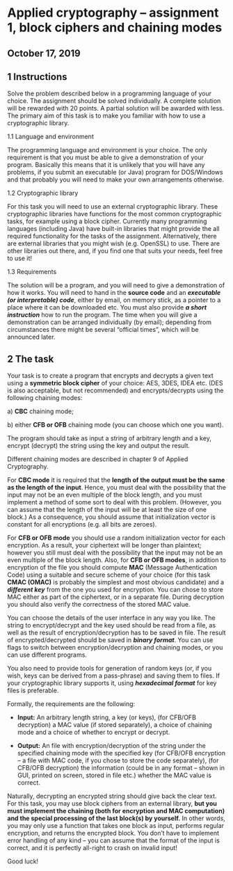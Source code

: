 # Applied cryptography – assignment 1, block ciphers and chaining modes

## October 17, 2019

## 1 Instructions

Solve the problem described below in a programming language of your choice. The assignment
should be solved individually. A complete solution will be rewarded with 20 points. A partial
solution will be awarded with less. The primary aim of this task is to make you familiar with how
to use a cryptographic library.

1.1 Language and environment

The programming language and environment is your choice. The only requirement is that you must
be able to give a demonstration of your program. Basically this means that it is unlikely that you
will have any problems, if you submit an executable (or Java) program for DOS/Windows and that
probably you will need to make your own arrangements otherwise.

1.2 Cryptographic library

For this task you will need to use an external cryptographic library. These cryptographic libraries
have functions for the most common cryptographic tasks, for example using a block cipher.
Currently many programming languages (including Java) have built-in libraries that might provide
the all required functionality for the tasks of the assignment. Alternatively, there are external
libraries that you might wish (e.g. OpenSSL) to use. There are other libraries out there, and, if you
find one that suits your needs, feel free to use it!

1.3 Requirements

The solution will be a program, and you will need to give a demonstration of how it works. You
will need to hand in the **source code** and an ***executable (or interpretable) code***, either by email, on
memory stick, as a pointer to a place where it can be downloaded etc. You must also provide ***a
short instruction*** how to run the program. The time when you will give a demonstration can be
arranged individually (by email); depending from circumstances there might be several “official
times”, which will be announced later.

## 2 The task

Your task is to create a program that encrypts and decrypts a given text using a **symmetric block
cipher** of your choice: AES, 3DES, IDEA etc. (DES is also acceptable, but not recommended) and
encrypts/decrypts using the following chaining modes:


a) **CBC** chaining mode;

b) either **CFB or OFB** chaining mode (you can choose which one you want).

The program should take as input a string of arbitrary length and a key, encrypt (decrypt) the string
using the key and output the result.

Different chaining modes are described in chapter 9 of Applied Cryptography.

For **CBC mode** it is required that the **length of the output must be the same as the length of the
input**. Hence, you must deal with the possibility that the input may not be an even multiple of the
block length, and you must implement a method of some sort to deal with this problem. (However,
you can assume that the length of the input will be at least the size of one block.) As a consequence,
you should assume that initialization vector is constant for all encryptions (e.g. all bits are zeroes).

For **CFB or OFB mode** you should use a random initialization vector for each encryption. As a
result, your ciphertext will be longer than plaintext; however you still must deal with the possibility
that the input may not be an even multiple of the block length. Also, for **CFB or OFB modes**, in
addition to encryption of the file you should compute **MAC** (Message Authentication Code) using
a suitable and secure scheme of your choice (for this task **CMAC (OMAC)** is probably the simplest
and most obvious candidate) and a ***different key*** from the one you used for encryption. You can
chose to store MAC either as part of the ciphertext, or in a separate file. During decryption you
should also verify the correctness of the stored MAC value.

You can choose the details of the user interface in any way you like. The string to encrypt/decrypt
and the key used should be read from a file, as well as the result of encryption/decryption has to be
saved in file. The result of encrypted/decrypted should be saved in ***binary format***. You can use
flags to switch between encryption/decryption and chaining modes, or you can use different
programs.

You also need to provide tools for generation of random keys (or, if you wish, keys can be derived
from a pass-phrase) and saving them to files. If your cryptographic library supports it, using
***hexadecimal format*** for key files is preferable.

Formally, the requirements are the following:

* **Input:** An arbitrary length string, a key (or keys), (for CFB/OFB decryption) a MAC value (if
stored separately), a choice of chaining mode and a choice of whether to encrypt or decrypt.

* **Output:** An file with encryption/decryption of the string under the specified chaining mode with
the specified key (for CFB/OFB encryption – a file with MAC code, if you chose to store the code
separately), (for CFB/OFB decryption) the information (could be in any format – shown in GUI,
printed on screen, stored in file etc.) whether the MAC value is correct.

Naturally, decrypting an encrypted string should give back the clear text. For this task, you may
use block ciphers from an external library, **but you must implement the chaining (both for
encryption and MAC computation) and the special processing of the last block(s) by yourself.**
In other words, you may only use a function that takes one block as input, performs regular
encryption, and returns the encrypted block. You don’t have to implement error handling of any
kind – you can assume that the format of the input is correct, and it is perfectly all-right to crash on
invalid input!

Good luck!


